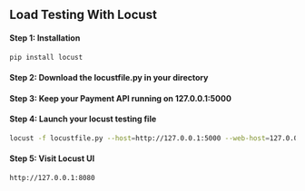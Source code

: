 ## Load Testing With Locust

#### Step 1: Installation
```bash
pip install locust
```

#### Step 2: Download the locustfile.py in your directory
#### Step 3: Keep your Payment API running on 127.0.0.1:5000
#### Step 4: Launch your locust testing file
```bash
locust -f locustfile.py --host=http://127.0.0.1:5000 --web-host=127.0.0.1 --web-port=8080
```

#### Step 5: Visit Locust UI
```bash
http://127.0.0.1:8080
```
